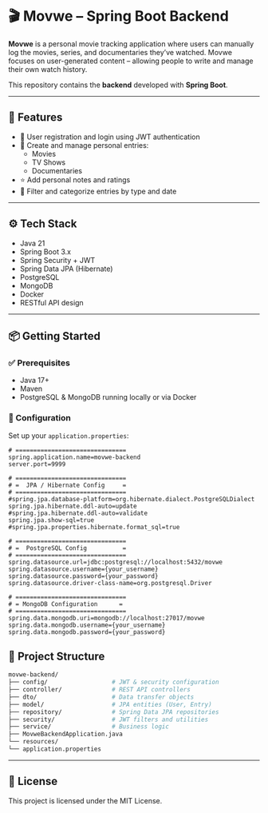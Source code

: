 # 🎬 Movwe – Spring Boot Backend

**Movwe** is a personal movie tracking application where users can manually log the movies, series, and documentaries they’ve watched.  Movwe focuses on user-generated content – allowing people to write and manage their own watch history.

This repository contains the **backend** developed with **Spring Boot**.

---

## 🚀 Features

- 🔐 User registration and login using JWT authentication
- 📝 Create and manage personal entries:
    - Movies
    - TV Shows
    - Documentaries
- ⭐ Add personal notes and ratings
- 📂 Filter and categorize entries by type and date

---

## ⚙️ Tech Stack

- Java 21
- Spring Boot 3.x
- Spring Security + JWT
- Spring Data JPA (Hibernate)
- PostgreSQL
- MongoDB
- Docker
- RESTful API design

---

## 📦 Getting Started

### ✅ Prerequisites

- Java 17+
- Maven
- PostgreSQL & MongoDB running locally or via Docker

### 🔧 Configuration

Set up your `application.properties`:

```properties
# ===============================
spring.application.name=movwe-backend
server.port=9999

# ===============================
# =  JPA / Hibernate Config     =
# ===============================
#spring.jpa.database-platform=org.hibernate.dialect.PostgreSQLDialect
spring.jpa.hibernate.ddl-auto=update
#spring.jpa.hibernate.ddl-auto=validate
spring.jpa.show-sql=true
#spring.jpa.properties.hibernate.format_sql=true

# ===============================
# =  PostgreSQL Config          =
# ===============================
spring.datasource.url=jdbc:postgresql://localhost:5432/movwe
spring.datasource.username={your_username}
spring.datasource.password={your_password}
spring.datasource.driver-class-name=org.postgresql.Driver

# ===============================
# = MongoDB Configuration      =
# ===============================
spring.data.mongodb.uri=mongodb://localhost:27017/movwe
spring.data.mongodb.username={your_username}
spring.data.mongodb.password={your_password}
```

## 🧱 Project Structure

```graphql
movwe-backend/
├── config/                  # JWT & security configuration
├── controller/              # REST API controllers
├── dto/                     # Data transfer objects
├── model/                   # JPA entities (User, Entry)
├── repository/              # Spring Data JPA repositories
├── security/                # JWT filters and utilities
├── service/                 # Business logic
├── MovweBackendApplication.java
└── resources/
└── application.properties
```

---

## 📄 License

This project is licensed under the MIT License.


